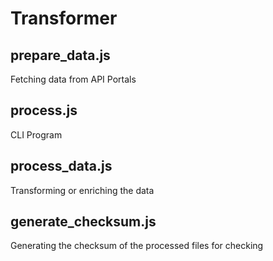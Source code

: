 # Transformer 

## prepare_data.js
Fetching data from API Portals

## process.js
CLI Program

## process_data.js
Transforming or enriching the data

## generate_checksum.js
Generating the checksum of the processed files for checking 

